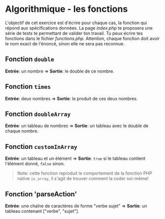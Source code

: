 # Algorithmique - les fonctions

L'objectif de cet exercice est d'écrire pour chaque cas, la fonction qui répond aux spécifications données. La page _index.php_ te proposera une série de tests te permettant de valider ton travail. Tu peux écrire tes fonctions dans le fichier _functions.php_. Attention, chaque fonction doit avoir le nom exact de l'énoncé, sinon elle ne sera pas reconnue.

## Fonction `double`

**Entrée**: un nombre => **Sortie**: le double de ce nombre.

## Fonction `times`

**Entrée**: deux nombres => **Sortie**: le produit de ces deux nombres.

## Fonction `doubleArray`

**Entrée**: un tableau de nombres => **Sortie**: un tableau avec le double de chaque nombre.

## Fonction `customInArray`

**Entrée**: un tableau et un élément => **Sortie**: `true` si le tableau contient l'élément donné, `false` sinon.

> Note: cette fonction reproduit le comportement de la fonction PHP native `in_array`, il s'agit de trouver comment la coder soi-même!

## Fonction 'parseAction'

**Entrée**: une chaîne de caractères de forme "verbe sujet" => **Sortie**: un tableau contenant ["verbe", "sujet"].
